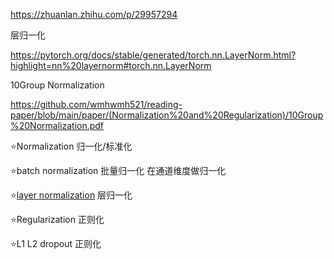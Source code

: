 https://zhuanlan.zhihu.com/p/29957294

层归一化

https://pytorch.org/docs/stable/generated/torch.nn.LayerNorm.html?highlight=nn%20layernorm#torch.nn.LayerNorm

10Group Normalization

https://github.com/wmhwmh521/reading-paper/blob/main/paper/(Normalization%20and%20Regularization)/10Group%20Normalization.pdf

⭐Normalization
归一化/标准化

⭐batch normalization
批量归一化 在通道维度做归一化

⭐[layer normalization](https://pytorch.org/docs/stable/generated/torch.nn.LayerNorm.html?highlight=nn%20layernorm#torch.nn.LayerNorm
)
层归一化

⭐Regularization
正则化

⭐L1 L2 dropout 
正则化
